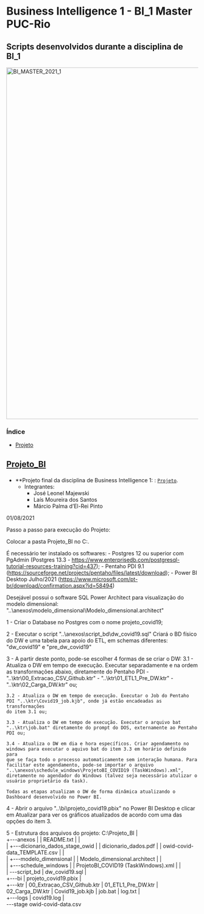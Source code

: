 # Business Intelligence 1 - BI_1 Master PUC-Rio
## Scripts desenvolvidos durante a disciplina de BI_1
<img width="924" alt="BI_MASTER_2021_1" src="https://user-images.githubusercontent.com/7377875/132598490-a41fe6b3-8e46-4bf9-ae2f-4b43ede0182a.PNG"></img>
### Índice
  
- [Projeto](#projeto)

<h2 id="projeto">
  
[Projeto_BI](https://github.com/marciodelrei/BIMaster_BusinessIntelligence/tree/main/Projeto)
  
</h2>

 - **Projeto final da disciplina de Business Intelligence 1: : [`Projeto`](https://github.com/marciodelrei/BIMaster_BusinessIntelligence/tree/main/Projeto).
     - Integrantes:
         - José Leonel Majewski
         - Laís Moureira dos Santos
         - Márcio Palma d’El-Rei Pinto

 01/08/2021

Passo a passo para execução do Projeto:

Colocar a pasta Projeto_BI no C:\.

É necessário ter instalado os softwares:
	- Postgres 12 ou superior com PgAdmin (Postgres 13.3 - https://www.enterprisedb.com/postgresql-tutorial-resources-training?cid=437);
	- Pentaho PDI 9.1 (https://sourceforge.net/projects/pentaho/files/latest/download);
	- Power BI Desktop Julho/2021 (https://www.microsoft.com/pt-br/download/confirmation.aspx?id=58494)

Desejável possui o software SQL Power Architect para visualização do modelo dimensional: "..\anexos\modelo_dimensional\Modelo_dimensional.architect"

1 - Criar o Database no Postgres com o nome projeto_covid19;

2 - Executar o script "..\anexos\script_bd\dw_covid19.sql"
	Criará o BD físico do DW e uma tabela para apoio do ETL, em schemas diferentes: "dw_covid19" e "pre_dw_covid19"
	
3 - A partir deste ponto, pode-se escolher 4 formas de se criar o DW:
	3.1 - Atualiza o DW em tempo de execução. Executar separadamente e na ordem as transformações abaixo, diretamente do Pentaho PDI
		- "..\ktr\00_Extracao_CSV_Github.ktr"
		- "..\ktr\01_ETL1_Pre_DW.ktr"
		- "..\ktr\02_Carga_DW.ktr"
	ou;
		
	3.2 - Atualiza o DW em tempo de execução. Executar o Job do Pentaho PDI "..\ktr\Covid19_job.kjb", onde já estão encadeadas as transformações
	do item 3.1 ou;
	
	3.3 - Atualiza o DW em tempo de execução. Executar o arquivo bat "..\ktr\job.bat" diretamente do prompt do DOS, externamente ao Pentaho PDI ou;
	
	3.4 - Atualiza o DW em dia e hora específicos. Criar agendamento no windows para executar o aquivo bat do item 3.3 em horário definido para
	que se faça	todo o processo automaticamente sem interação humana. Para facilitar este agendamento, pode-se importar o arquivo
	"..\anexos\schedule_windows\ProjetoBI_COVID19 (TaskWindows).xml", diretamente no agendador do Windows (talvez seja necessário atulizar o
	usuário proprietário da task). 
	
	Todas as etapas atualizam o DW de forma dinâmica atualizando o Dashboard desenvolvido no Power BI.
	
4 - Abrir o arquivo "..\bi\projeto_covid19.pbix" no Power BI Desktop e clicar em Atualizar para ver os gráficos atualizados de acordo com uma das
	opções do item 3.

5 - Estrutura dos arquivos do projeto:
C:\Projeto_BI
	|   
	+---anexos
	|   |   README.txt
	|   |   
	|   +---dicionario_dados_stage_owid
	|   |       dicionario_dados.pdf
	|   |       owid-covid-data_TEMPLATE.csv
	|   |       
	|   +---modelo_dimensional
	|   |       Modelo_dimensional.architect
	|   |       
	|   +---schedule_windows
	|   |       ProjetoBI_COVID19 (TaskWindows).xml
	|   |       
	|   \---script_bd
	|           dw_covid19.sql
	|           
	+---bi
	|       projeto_covid19.pbix
	|       
	+---ktr
	|       00_Extracao_CSV_Github.ktr
	|       01_ETL1_Pre_DW.ktr
	|       02_Carga_DW.ktr
	|       Covid19_job.kjb
	|       job.bat
	|       log.txt
	|       
	+---logs
	|       covid19.log
	|       
	\---stage
			owid-covid-data.csv
